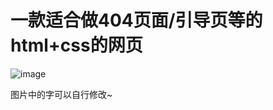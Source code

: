 <h1>一款适合做404页面/引导页等的html+css的网页</h1>

![image](https://github.com/Tomorrowxxy/html-css-js/blob/master/1.jpg)

图片中的字可以自行修改~

